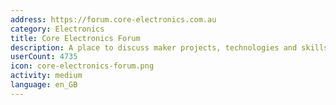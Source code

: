 ```yaml
---
address: https://forum.core-electronics.com.au
category: Electronics
title: Core Electronics Forum
description: A place to discuss maker projects, technologies and skills.
userCount: 4735
icon: core-electronics-forum.png
activity: medium
language: en_GB
---
```

